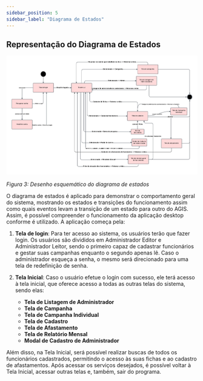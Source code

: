 ```yaml
---
sidebar_position: 5
sidebar_label: "Diagrama de Estados"
---
```


## Representação do Diagrama de Estados

![Representação do Diagrama de Estados.](../../static/img/DiagramadeEstados.png)

*Figura 3: Desenho esquemático do diagrama de estados*


O diagrama de estados é aplicado para demonstrar o comportamento geral do sistema, mostrando os estados e transições do funcionamento assim como quais eventos levam a transição de um estado para outro do AGIS. Assim, é possível compreender o funcionamento da aplicação desktop conforme é utilizado. A aplicação começa pela:

1. **Tela de login**: Para ter acesso ao sistema, os usuários terão que fazer login. Os usuários são divididos em Administrador Editor e Administrador Leitor, sendo o primeiro capaz de cadastrar funcionários e gestar suas campanhas enquanto o segundo apenas lê. Caso o administrador esqueça a senha, o mesmo será direcionado para uma tela de redefinição de senha.

2. **Tela Inicial**: Caso o usuário efetue o login com sucesso, ele terá acesso à tela inicial, que oferece acesso a todas as outras telas do sistema, sendo elas:
    - **Tela de Listagem de Administrador**
    - **Tela de Campanha**
    - **Tela de Campanha Individual**
    - **Tela de Cadastro**
    - **Tela de Afastamento**
    - **Tela de Relatório Mensal**
    - **Modal de Cadastro de Administrador**
    
Além disso, na Tela Inicial, será possível realizar buscas de todos os funcionários cadastrados, permitindo o acesso às suas fichas e ao cadastro de afastamentos. Após acessar os serviços desejados, é possível voltar à Tela Inicial, acessar outras telas e, também, sair do programa.

